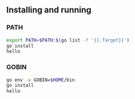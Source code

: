 ## Installing and running

### PATH

```bash
export PATH=$PATH:$(go list -f '{{.Target}}')
go install
hello
```

### GOBIN

```bash
go env -w GOBIN=$HOME/bin
go install
hello
```
